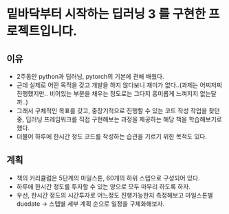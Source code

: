 # 밑바닥부터 시작하는 딥러닝 3 를 구현한 프로젝트입니다.
## 이유
- 2주동안 python과 딥러닝, pytorch의 기본에 관해 배웠다.
- 근데 실제로 어떤 목적을 갖고 개발을 하지 않다보니 재미가 없다..(과제는 어찌저찌 진행했지만.. 비어있는 부분을 채우는 정도로는 그다지 흥미롭게 느껴지지 없는달까..) 
- 그래서 구체적인 목표를 갖고, 중장기적으로 진행할 수 있는 코드 작성 작업을 찾던 중, 딥러닝 프레임워크를 직접 구현해보는 과정을 제공하는 해당 책을 학습해보기로 했다.
- 더불어 하루에 한시간 정도 코드를 작성하는 습관을 기르기 위한 목적도 있다.
## 계획
- 책의 커리큘럼은 5단계의 마일스톤, 60개의 하위 스텝으로 구성되어 있다.
- 하루에 한시간 정도를 투자할 수 있는 양으로 모두 마무리 하도록 하자.
- 우선, 한시간 정도의 시간투자로 어느정도 진행가능한지 측정해보고 마일스톤별 duedate -> 스텝별 세부 계획 순으로 일정을 구체화해보자.
